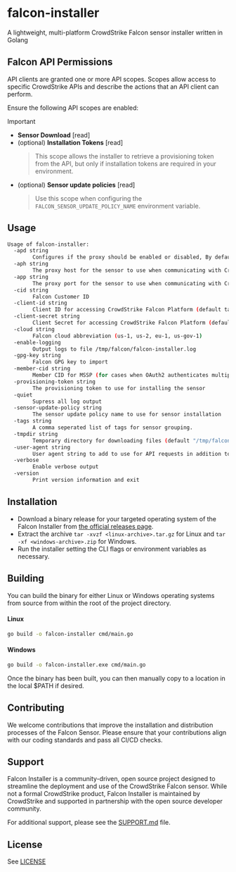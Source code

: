 # falcon-installer
A lightweight, multi-platform CrowdStrike Falcon sensor installer written in Golang

## Falcon API Permissions

API clients are granted one or more API scopes. Scopes allow access to specific CrowdStrike APIs and describe the actions that an API client can perform.

Ensure the following API scopes are enabled:

> [!IMPORTANT]
> - **Sensor Download** [read]
> - (optional) **Installation Tokens** [read]
>   > This scope allows the installer to retrieve a provisioning token from the API, but only if installation tokens are required in your environment.
> - (optional) **Sensor update policies** [read]
>   > Use this scope when configuring the `FALCON_SENSOR_UPDATE_POLICY_NAME` environment variable.

## Usage

```bash
Usage of falcon-installer:
  -apd string
        Configures if the proxy should be enabled or disabled, By default, the proxy is enabled.
  -aph string
        The proxy host for the sensor to use when communicating with CrowdStrike
  -app string
        The proxy port for the sensor to use when communicating with CrowdStrike
  -cid string
        Falcon Customer ID
  -client-id string
        Client ID for accessing CrowdStrike Falcon Platform (default taken from FALCON_CLIENT_ID env)
  -client-secret string
        Client Secret for accessing CrowdStrike Falcon Platform (default taken from FALCON_CLIENT_SECRET)
  -cloud string
        Falcon cloud abbreviation (us-1, us-2, eu-1, us-gov-1)
  -enable-logging
        Output logs to file /tmp/falcon/falcon-installer.log
  -gpg-key string
        Falcon GPG key to import
  -member-cid string
        Member CID for MSSP (for cases when OAuth2 authenticates multiple CIDs)
  -provisioning-token string
        The provisioning token to use for installing the sensor
  -quiet
        Supress all log output
  -sensor-update-policy string
        The sensor update policy name to use for sensor installation
  -tags string
        A comma seperated list of tags for sensor grouping.
  -tmpdir string
        Temporary directory for downloading files (default "/tmp/falcon")
  -user-agent string
        User agent string to add to use for API requests in addition to the default
  -verbose
        Enable verbose output
  -version
        Print version information and exit
```

## Installation

- Download a binary release for your targeted operating system of the Falcon Installer from [the official releases page](https://github.com/CrowdStrike/falcon-installer/releases).
- Extract the archive `tar -xvzf <linux-archive>.tar.gz` for Linux and `tar -xf <windows-archive>.zip` for Windows.
- Run the installer setting the CLI flags or environment variables as necessary.

## Building

You can build the binary for either Linux or Windows operating systems from source from within the root of the project directory.

#### Linux
```bash
go build -o falcon-installer cmd/main.go
```

#### Windows
```bash
go build -o falcon-installer.exe cmd/main.go
```

Once the binary has been built, you can then manually copy to a location in the local $PATH if desired.

## Contributing

We welcome contributions that improve the installation and distribution processes of the Falcon Sensor. Please ensure that your contributions align with our coding standards and pass all CI/CD checks.

## Support

Falcon Installer is a community-driven, open source project designed to streamline the deployment and use of the CrowdStrike Falcon sensor. While not a formal CrowdStrike product, Falcon Installer is maintained by CrowdStrike and supported in partnership with the open source developer community.

For additional support, please see the [SUPPORT.md](SUPPORT.md) file.

## License

See [LICENSE](LICENSE)
